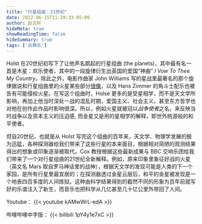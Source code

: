 ```yaml
---
title: "行星组曲：21世纪"
date: 2022-06-15T11:29:33-05:00
author: 赵文轩
hideMeta: true
showReadingTime: false
hideSummary: true
tags: ['古典乐']
---
```

Holst 在20世纪初写下了让他声名鹊起的行星组曲 (the planets)，其中最有名一首是木星：欢乐使者，其中的一段旋律衍生出英国的爱国“神曲” *I Vow To Thee My Country*。除此之外，电影作曲家 John Williams 写的星战里最著名的那个旋律据说和行星组曲里的火星某些部分[很像](https://www.youtube.com/watch?v=5pM2SozsyPE&ab_channel=Luisrpgthebest)，以及 Hans Zimmer 的角斗士配乐也被告有可能侵权火星。在写这个组曲时，Holse 更多的是受星相学，而不是天文学所影响，再加上他当时深处一战的混乱时期，爱国主义、社会主义，甚至东方哲学也对他在创作此作品时影响很深。所以，例如火星就被冠以*战争使者*之名，来反映当时战争以及资本主义的压迫感, 而金星又是用的星相学的解释，即世外桃源般的和平使者。

但自20世纪，也就是从 Holst 写完这个组曲的百年来，天文学、物理学发展的极为迅猛，各种探测器给我们带来了这些行星的本来面目，根据相对简陋的观测结果得出的想象或印象逐渐被取代。Cox 教授根据这些最新成果与 BBC 交响乐团给我们带来了一个对行星组曲的21世纪全新解释。例如，原来印象里象征好战的火星（英文名 Mars 取自罗马神话里的战神），根据天文学的发现可能是人类的下一个家园，是所有行星里最宜居的；在探测器透过金星云层后，和平的金星被发现是一个地表四百多度的人间炼狱。这种由科学结果得到的截然不同的形象为百年前就写好的乐谱注入了新生，而音乐也把科学从几亿甚至几十亿公里外带回了人间。

Youtube：
{{< youtube kAMwWrL-edA >}}

哔哩哔哩中字版：
{{< bilibili 1pY4y1e7xC >}}
